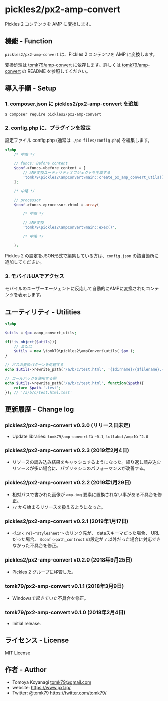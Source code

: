 # pickles2/px2-amp-convert
Pickles 2 コンテンツを AMP に変換します。

## 機能 - Function
`pickles2/px2-amp-convert` は、Pickles 2 コンテンツを AMP に変換します。

変換処理は [tomk79/amp-convert](https://packagist.org/packages/tomk79/amp-convert) に依存します。詳しくは [tomk79/amp-convert](https://packagist.org/packages/tomk79/amp-convert) の README を参照してください。


## 導入手順 - Setup

### 1. composer.json に pickles2/px2-amp-convert を追加

```
$ composer require pickles2/px2-amp-convert
```


### 2. config.php に、プラグインを設定

設定ファイル config.php (通常は `./px-files/config.php`) を編集します。

```php
<?php
	/* 中略 */

	// funcs: Before content
	$conf->funcs->before_content = [
		// AMP変換ユーティリティオブジェクトを生成する
		'tomk79\pickles2\ampConvert\main::create_px_amp_convert_utils()',
	];

	/* 中略 */

	// processor
	$conf->funcs->processor->html = array(

		/* 中略 */

		// AMP変換
		'tomk79\pickles2\ampConvert\main::exec()',

		/* 中略 */

	);
```

Pickles 2 の設定をJSON形式で編集している方は、`config.json` の該当箇所に追加してください。

### 3. モバイルUAでアクセス

モバイルのユーザーエージェントに反応して自動的にAMPに変換されたコンテンツを表示します。


## ユーティリティ - Utilities

```php
<?php

$utils = $px->amp_convert_utils;

if(!is_object($utils)){
	// または
	$utils = new \tomk79\pickles2\ampConvert\utils( $px );
}

// パスの変換パターンを処理する
echo $utils->rewrite_path('/a/b/c/test.html', '{$dirname}/{$filename}.{$ext}'); // '/a/b/c/test.html'

// コールバックを使用する例
echo $utils->rewrite_path('/a/b/c/test.html', function($path){
	return $path.'.test';
}); // '/a/b/c/test.html.test'

```


## 更新履歴 - Change log

### pickles2/px2-amp-convert v0.3.0 (リリース日未定)

- Update libraries: `tomk79/amp-convert` to `~0.1`, `lullabot/amp` to `^2.0`

### pickles2/px2-amp-convert v0.2.3 (2019年2月4日)

- リソースの読み込み結果をキャッシュするようになった。繰り返し読み込むリソースが多い場合に、パブリッシュのパフォーマンスが改善する。

### pickles2/px2-amp-convert v0.2.2 (2019年1月29日)

- 相対パスで書かれた画像が `amp-img` 要素に置換されない事がある不具合を修正。
- `//` から始まるリソースを扱えるようになった。

### pickles2/px2-amp-convert v0.2.1 (2019年1月17日)

- `<link rel="stylesheet">` のリンク先が、 dataスキーマだった場合、 URLだった場合、 `$conf->path_controot` の設定が `/` 以外だった場合に対応できなかった不具合を修正。

### pickles2/px2-amp-convert v0.2.0 (2018年9月25日)

- Pickles 2 グループに移管した。

### tomk79/px2-amp-convert v0.1.1 (2018年3月9日)

- Windowsで起きていた不具合を修正。

### tomk79/px2-amp-convert v0.1.0 (2018年2月4日)

- Initial release.


## ライセンス - License

MIT License


## 作者 - Author

- Tomoya Koyanagi <tomk79@gmail.com>
- website: <https://www.pxt.jp/>
- Twitter: @tomk79 <https://twitter.com/tomk79/>
